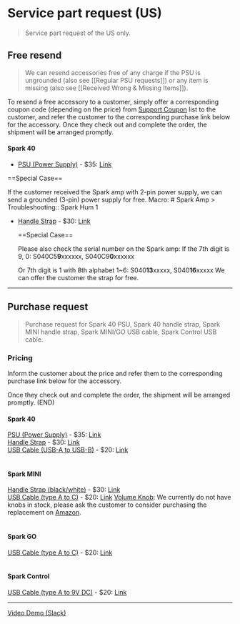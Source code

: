 # Service part request (US)
> Service part request of the US only.

## Free resend

> We can resend accessories free of any charge if the PSU is ungrounded (also see [[Regular PSU requests]]) or any item is missing (also see [[Received Wrong & Missing Items]]).

To resend a free accessory to a customer, simply offer a corresponding coupon code (depending on the price) from [Support Coupon](https://docs.google.com/spreadsheets/d/14wsfMVwHhbsf5ztvkXnpwNhDYkt7WYIZCYWDKMu_SnM/edit?usp=sharing) list to the customer, and refer the customer to the corresponding purchase link below for the accessory. Once they check out and complete the order, the shipment will be arranged promptly. 

#### Spark 40

 - <u>PSU (Power Supply)</u> - $35: [Link](https://www.positivegrid.com/products/power-supply-unit-detachable-power-cable-is-included)

  ==Special Case==   
  
  If the customer received the Spark amp with 2-pin power supply, we can send a grounded (3-pin) power supply for free. 
  Macro: # Spark Amp > Troubleshooting:: Spark Hum 1 
<br>
- <u>Handle Strap</u> - $30: [Link](https://www.positivegrid.com/products/carrying-strap-for-spark-black)  
  
  ==Special Case==   
  
  Please also check the serial number on the Spark amp:
  If the 7th digit is 9, 0: S040C5**9**xxxxxx, S040C9**0**xxxxxx
  
  Or 7th digit is 1 with 8th alphabet 1~6: 
  S040**13**xxxxx, S040**16**xxxxx
  We can offer the customer the strap for free.
  <br>
---

## Purchase request

> Purchase request for Spark 40 PSU, Spark 40 handle strap, Spark MINI handle strap, Spark MINI/GO USB cable, Spark Control USB cable.

### Pricing

Inform the customer about the price and refer them to the corresponding purchase link below for the accessory.

Once they check out and complete the order, the shipment will be arranged promptly. (END)
<br>
#### Spark 40 
<u>PSU (Power Supply)</u> - $35: [Link](https://www.positivegrid.com/products/power-supply-unit-detachable-power-cable-is-included)  
<u>Handle Strap</u> - $30: [Link](https://www.positivegrid.com/products/carrying-strap-for-spark-black)  
<u>USB Cable (USB-A to USB-B)</u> - $20: [Link](https://www.positivegrid.com/products/usb-a-to-usb-b-cable)
<br>
<br>
#### Spark MINI
<u>Handle Strap (black/white)</u> - $30: [Link](https://www.positivegrid.com/products/carrying-strap-for-spark-mini)  
<u>USB Cable (type A to C)</u> - $20: [Link](https://www.positivegrid.com/products/usb-c-to-usb-a-cable)
<u>Volume Knob</u>:
We currently do not have knobs in stock, please ask the customer to consider purchasing the replacement on [Amazon](https://www.amazon.com/dp/B01F6XUK9G/ref=twister_B07588G6BZ?_encoding=UTF8&th=1).
<br>
<br>
#### Spark GO
<u>USB Cable (type A to C)</u> - $20: [Link](https://www.positivegrid.com/products/usb-c-to-usb-a-cable)
<br>
<br>
#### Spark Control
<u>USB Cable (type A to 9V DC)</u> - $20: [Link](https://www.positivegrid.com/products/usb-a-to-9v-charging-dc-cable)  


---

[Video Demo (Slack)](https://positivegrid.slack.com/files/U3N3SR3T4/F05GMAJPCF2/____________video.mov)